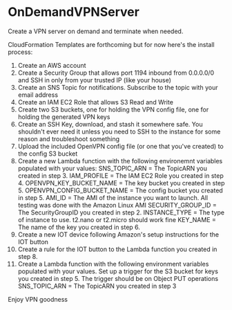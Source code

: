 # OnDemandVPNServer
Create a VPN server on demand and terminate when needed.

CloudFormation Templates are forthcoming but for now here's the install process:

1. Create an AWS account
2. Create a Security Group that allows port 1194 inbound from 0.0.0.0/0 and SSH in only from your trusted IP (like your house)
3. Create an SNS Topic for notifications. Subscribe to the topic with your email address
4. Create an IAM EC2 Role that allows S3 Read and Write
5. Create two S3 buckets, one for holding the VPN config file, one for holding the generated VPN keys
6. Create an SSH Key, download, and stash it somewhere safe. You shouldn't ever need it unless you need to SSH to the instance for some reason and troubleshoot something
7. Upload the included OpenVPN config file (or one that you've created) to the config S3 bucket
8. Create a new Lambda function with the following environemnt variables populated with your values:
  SNS_TOPIC_ARN = The TopicARN you created in step 3.
  IAM_PROFILE = The IAM EC2 Role you created in step 4.
  OPENVPN_KEY_BUCKET_NAME = The key bucket you created in step 5.
  OPENVPN_CONFIG_BUCKET_NAME = The config bucket you created in step 5.
  AMI_ID = The AMI of the instance you want to launch. All testing was done with the Amazon Linux AMI
  SECURITY_GROUP_ID = The SecurityGroupID you created in step 2.
  INSTANCE_TYPE = The type of instance to use. t2.nano or t2.micro should work fine
  KEY_NAME = The name of the key you created in step 6.   
9. Create a new IOT device following Amazon's setup instructions for the IOT button
10. Create a rule for the IOT button to the Lambda function you created in step 8.
11. Create a Lambda function with the following environment variables populated with your values. Set up a trigger for the S3 bucket for keys you created in step 5. The trigger should be on Object PUT operations
   SNS_TOPIC_ARN = The TopicARN you created in step 3
 
 Enjoy VPN goodness
